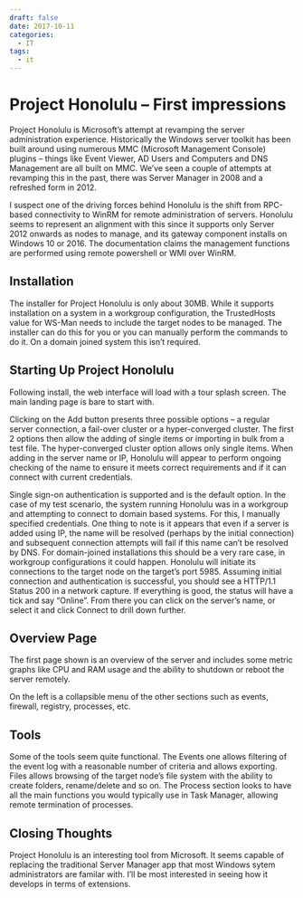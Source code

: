 ```yaml
---
draft: false
date: 2017-10-11
categories:
  - IT
tags:
  - it
---
```

# Project Honolulu – First impressions

Project Honolulu is Microsoft’s attempt at revamping the server administration experience.  Historically the Windows server toolkit has been built around using numerous MMC (Microsoft Management Console) plugins – things like Event Viewer, AD Users and Computers and DNS Management are all built on MMC.  We’ve seen a couple of attempts at revamping this in the past, there was Server Manager in 2008 and a refreshed form in 2012.

I suspect one of the driving forces behind Honolulu is the shift from RPC-based connectivity to WinRM for remote administration of servers.  Honolulu seems to represent an alignment with this since it supports only Server 2012 onwards as nodes to manage, and its gateway component installs on Windows 10 or 2016.  The documentation claims the management functions are performed using remote powershell or WMI over WinRM.
<!-- more -->
## Installation
The installer for Project Honolulu is only about 30MB.  While it supports installation on a system in a workgroup configuration, the TrustedHosts value for WS-Man needs to include the target nodes to be managed.  The installer can do this for you or you can manually perform the commands to do it.  On a domain joined system this isn’t required.

## Starting Up Project Honolulu
Following install, the web interface will load with a tour splash screen.  The main landing page is bare to start with.

Clicking on the Add button presents three possible options – a regular server connection, a fail-over cluster or a hyper-converged cluster.  The first 2 options then allow the adding of single items or importing in bulk from a test file.  The hyper-converged cluster option allows only single items.  When adding in the server name or IP, Honolulu will appear to perform ongoing checking of the name to ensure it meets correct requirements and if it can connect with current credentials.

Single sign-on authentication is supported and is the default option.  In the case of my test scenario, the system running Honolulu was in a workgroup and attempting to connect to domain based systems.  For this, I manually specified credentials.  One thing to note is it appears that even if a server is added using IP, the name will be resolved (perhaps by the initial connection) and subsequent connection attempts will fail if this name can’t be resolved by DNS.  For domain-joined installations this should be  a very rare case, in workgroup configurations it could happen.  Honolulu will initiate its connections to the target node on the target’s port 5985.  Assuming initial connection and authentication is successful, you should see a HTTP/1.1 Status 200 in a network capture.  If everything is good, the status will have a tick and say “Online”.  From there you can click on the server’s name, or select it and click Connect to drill down further.

## Overview Page
The first page shown is an overview of the server and includes some metric graphs like CPU and RAM usage and the ability to shutdown or reboot the server remotely.

On the left is a collapsible menu of the other sections such as events, firewall, registry, processes, etc.

## Tools
Some of the tools seem quite functional.  The Events one allows filtering of the event log with a reasonable number of criteria and allows exporting.  Files allows browsing of the target node’s file system with the ability to create folders, rename/delete and so on.  The Process section looks to have all the main functions you would typically use in Task Manager, allowing remote termination of processes.

## Closing Thoughts
Project Honolulu is an interesting tool from Microsoft.  It seems capable of replacing the traditional Server Manager app that most Windows sytem administrators are familar with.  I’ll be most interested in seeing how it develops in terms of extensions.
